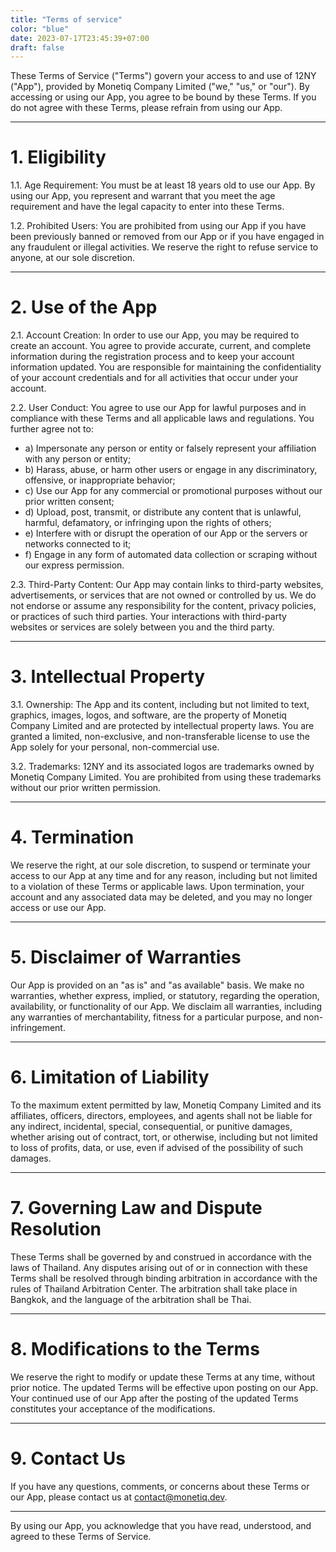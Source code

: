 ```yaml
---
title: "Terms of service"
color: "blue"
date: 2023-07-17T23:45:39+07:00
draft: false
---
```


These Terms of Service ("Terms") govern your access to and use of 12NY ("App"), provided by Monetiq Company Limited ("we," "us," or "our"). By accessing or using our App, you agree to be bound by these Terms. If you do not agree with these Terms, please refrain from using our App.

---

# 1. Eligibility

1.1. Age Requirement: You must be at least 18 years old to use our App. By using our App, you represent and warrant that you meet the age requirement and have the legal capacity to enter into these Terms.

1.2. Prohibited Users: You are prohibited from using our App if you have been previously banned or removed from our App or if you have engaged in any fraudulent or illegal activities. We reserve the right to refuse service to anyone, at our sole discretion.

---

# 2. Use of the App

2.1. Account Creation: In order to use our App, you may be required to create an account. You agree to provide accurate, current, and complete information during the registration process and to keep your account information updated. You are responsible for maintaining the confidentiality of your account credentials and for all activities that occur under your account.

2.2. User Conduct: You agree to use our App for lawful purposes and in compliance with these Terms and all applicable laws and regulations. You further agree not to:

   - a) Impersonate any person or entity or falsely represent your affiliation with any person or entity;
   - b) Harass, abuse, or harm other users or engage in any discriminatory, offensive, or inappropriate behavior;
   - c) Use our App for any commercial or promotional purposes without our prior written consent;
   - d) Upload, post, transmit, or distribute any content that is unlawful, harmful, defamatory, or infringing upon the rights of others;
   - e) Interfere with or disrupt the operation of our App or the servers or networks connected to it;
   - f) Engage in any form of automated data collection or scraping without our express permission.

2.3. Third-Party Content: Our App may contain links to third-party websites, advertisements, or services that are not owned or controlled by us. We do not endorse or assume any responsibility for the content, privacy policies, or practices of such third parties. Your interactions with third-party websites or services are solely between you and the third party.

---

# 3. Intellectual Property

3.1. Ownership: The App and its content, including but not limited to text, graphics, images, logos, and software, are the property of Monetiq Company Limited and are protected by intellectual property laws. You are granted a limited, non-exclusive, and non-transferable license to use the App solely for your personal, non-commercial use.

3.2. Trademarks: 12NY and its associated logos are trademarks owned by Monetiq Company Limited. You are prohibited from using these trademarks without our prior written permission.

---

# 4. Termination

We reserve the right, at our sole discretion, to suspend or terminate your access to our App at any time and for any reason, including but not limited to a violation of these Terms or applicable laws. Upon termination, your account and any associated data may be deleted, and you may no longer access or use our App.

---

# 5. Disclaimer of Warranties

Our App is provided on an "as is" and "as available" basis. We make no warranties, whether express, implied, or statutory, regarding the operation, availability, or functionality of our App. We disclaim all warranties, including any warranties of merchantability, fitness for a particular purpose, and non-infringement.

---

# 6. Limitation of Liability

To the maximum extent permitted by law, Monetiq Company Limited and its affiliates, officers, directors, employees, and agents shall not be liable for any indirect, incidental, special, consequential, or punitive damages, whether arising out of contract, tort, or otherwise, including but not limited to loss of profits, data, or use, even if advised of the possibility of such damages.

---

# 7. Governing Law and Dispute Resolution

These Terms shall be governed by and construed in accordance with the laws of Thailand. Any disputes arising out of or in connection with these Terms shall be resolved through binding arbitration in accordance with the rules of Thailand Arbitration Center. The arbitration shall take place in Bangkok, and the language of the arbitration shall be Thai.

---

# 8. Modifications to the Terms

We reserve the right to modify or update these Terms at any time, without prior notice. The updated Terms will be effective upon posting on our App. Your continued use of our App after the posting of the updated Terms constitutes your acceptance of the modifications.

---

# 9. Contact Us

If you have any questions, comments, or concerns about these Terms or our App, please contact us at [contact@monetiq.dev](mailto:contact@monetiq.dev).

---

By using our App, you acknowledge that you have read, understood, and agreed to these Terms of Service.
